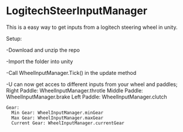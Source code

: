 # LogitechSteerInputManager
This is a easy way to get inputs from a logitech steering wheel in unity.

Setup:

  -Download and unzip the repo

  -Import the folder into unity
  
  -Call WheelInputManager.Tick() in the update method
  
  -U can now get acces to different inputs from your wheel and paddles;
    Right Paddle: WheelInputManager.throtle
    Middle Paddle: WheelInputManager.brake
    Left Paddle: WheelInputManager.clutch
    
    Gear:
      Min Gear: WheelInputManager.minGear
      Max Gear: WheelInputManager.maxGear
      Current Gear: WheelInputManager.currentGear
  
